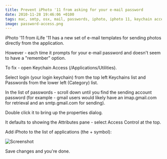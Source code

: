 ```yaml
---
title: Prevent iPhoto '11 from asking for your e-mail password
date: 2010-11-28 19:46:06 +0100
tags: mac, smtp, osx, mail, passwords, iphoto, iphoto 11, keychain access, ilife 11
image: password-access.png
---
```


iPhoto '11 from iLife '11 has a new set of e-mail templates for sending photos directly from the application.

However - each time it prompts for your e-mail password and doesn't seem to have a "remember" option.

To fix - open Keychain Access (/Applications/Utilities).

Select login (your login keychain) from the top left Keychains list and Passwords from the lower left (Category) list.

In the list of passwords - scroll down until you find the sending account password (for example - gmail users would likely have an imap.gmail.com for retrieval and an smtp.gmail.com for sending).

Double click it to bring up the properties dialog.

It defaults to showing the Attributes pane - select Access Control at the top.

Add iPhoto to the list of applications (the + symbol):

![Screenshot](password-access.png 'Screenshot')

Save changes and you're done.
